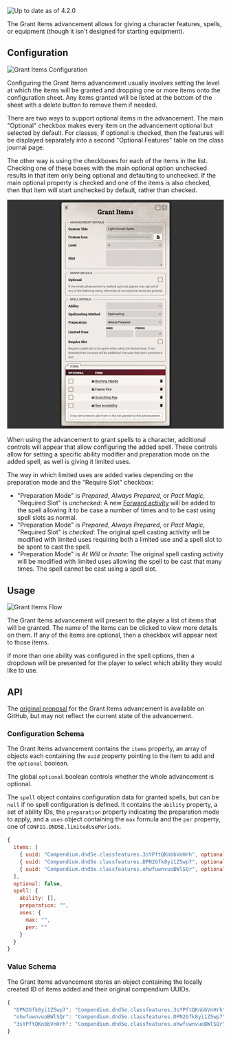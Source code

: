 ![Up to date as of 4.2.0](https://img.shields.io/static/v1?label=dnd5e&message=4.2.0&color=informational)

The Grant Items advancement allows for giving a character features, spells, or equipment (though it isn't designed for starting equipment).

## Configuration

![Grant Items Configuration](https://raw.githubusercontent.com/foundryvtt/dnd5e/publish-wiki/wiki/images/advancement/item-grant-configuration-normal.jpg)

Configuring the Grant Items advancement usually involves setting the level at which the items will be granted and dropping one or more items onto the configuration sheet. Any items granted will be listed at the bottom of the sheet with a delete button to remove them if needed.

There are two ways to support optional items in the advancement. The main "Optional" checkbox makes every item on the advancement optional but selected by default. For classes, if optional is checked, then the features will be displayed separately into a second "Optional Features" table on the class journal page.

The other way is using the checkboxes for each of the items in the list. Checking one of these boxes with the main optional option unchecked results in that item only being optional and defaulting to unchecked. If the main optional property is checked and one of the items is also checked, then that item will start unchecked by default, rather than checked.

![Grant Items Configuration](https://raw.githubusercontent.com/foundryvtt/dnd5e/publish-wiki/wiki/images/advancement/item-grant-configuration-spells.jpg)

When using the advancement to grant spells to a character, additional controls will appear that allow configuring the added spell. These controls allow for setting a specific ability modifier and preparation mode on the added spell, as well is giving it limited uses.

The way in which limited uses are added varies depending on the preparation mode and the "Require Slot" checkbox:
- "Preparation Mode" is *Prepared*, *Always Prepared*, or *Pact Magic*, "Required Slot" is *unchecked*: A new [Forward activity](Activity-Type-Forward) will be added to the spell allowing it to be case a number of times and to be cast using spell slots as normal.
- "Preparation Mode" is *Prepared*, *Always Prepared*, or *Pact Magic*, "Required Slot" is *checked*: The original spell casting activity will be modified with limited uses requiring both a limited use and a spell slot to be spent to cast the spell.
- "Preparation Mode" is *At Will* or *Innate*: The original spell casting activity will be modified with limited uses allowing the spell to be cast that many times. The spell cannot be cast using a spell slot.

## Usage

![Grant Items Flow](https://raw.githubusercontent.com/foundryvtt/dnd5e/publish-wiki/wiki/images/advancement/item-grant-configuration-flow.jpg)

The Grant Items advancement will present to the player a list of items that will be granted. The name of the items can be clicked to view more details on them. If any of the items are optional, then a checkbox will appear next to those items.

If more than one ability was configured in the spell options, then a dropdown will be presented for the player to select which ability they would like to use.

## API

The [original proposal](https://github.com/foundryvtt/dnd5e/issues/1400) for the Grant Items advancement is available on GitHub, but may not reflect the current state of the advancement.

### Configuration Schema

The Grant Items advancement contains the `items` property, an array of objects each containing the `uuid` property pointing to the item to add and the `optional` boolean.

The global `optional` boolean controls whether the whole advancement is optional.

The `spell` object contains configuration data for granted spells, but can be `null` if no spell configuration is defined. It contains the `ability` property, a set of ability IDs, the `preparation` property indicating the preparation mode to apply, and a `uses` object containing the `max` formula and the `per` property, one of `CONFIG.DND5E.limitedUsePeriods`.

```javascript
{
  items: [
    { uuid: "Compendium.dnd5e.classfeatures.3sYPftQKnbbVnHrh", optional: false },
    { uuid: "Compendium.dnd5e.classfeatures.DPN2Gfk8yi1Z5wp7", optional: false },
    { uuid: "Compendium.dnd5e.classfeatures.ohwfuwnvuoBWlSQr", optional: false }
  ],
  optional: false,
  spell: {
    ability: [],
    preparation: "",
    uses: {
      max: "",
      per: ""
    }
  }
}
```

### Value Schema

The Grant Items advancement stores an object containing the locally created ID of items added and their original compendium UUIDs.

```javascript
{
  "DPN2Gfk8yi1Z5wp7": "Compendium.dnd5e.classfeatures.3sYPftQKnbbVnHrh",
  "ohwfuwnvuoBWlSQr": "Compendium.dnd5e.classfeatures.DPN2Gfk8yi1Z5wp7",
  "3sYPftQKnbbVnHrh": "Compendium.dnd5e.classfeatures.ohwfuwnvuoBWlSQr"
}
```

